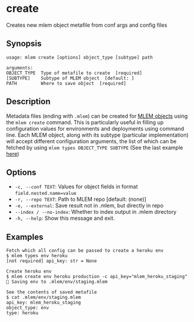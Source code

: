 # create

Creates new mlem object metafile from conf args and config files

## Synopsis

```usage
usage: mlem create [options] object_type [subtype] path

arguments:
OBJECT_TYPE  Type of metafile to create  [required]
[SUBTYPE]    Subtype of MLEM object  [default: ]
PATH         Where to save object  [required]
```

## Description

Metadata files (ending with `.mlem`) can be created for [MLEM objects](/doc/user-guide/basic-concepts#mlem-objects) using the `mlem create` command. This is particularly useful in filling up configuration values for environments and deployments using command line. Each MLEM object, along with its subtype (particular implementation) will accept different configuration arguments, the list of which can be fetched by using `mlem types OBJECT_TYPE SUBTYPE` (See the last example [here](/doc/cli-reference/types#examples))

## Options

- `-c, --conf TEXT`: Values for object fields in format `field.nested.name=value`
- `-r, --repo TEXT`: Path to MLEM repo  [default: (none)]
- `-e, --external`: Save result not in .mlem, but directly in repo
- `--index / --no-index`: Whether to index output in .mlem directory
- `-h, --help`: Show this message and exit.

## Examples

```mlem
Fetch which all config can be passed to create a heroku env
$ mlem types env heroku
[not required] api_key: str = None

Create heroku env
$ mlem create env heroku production -c api_key="mlem_heroku_staging"
💾 Saving env to .mlem/env/staging.mlem

See the contents of saved metafile
$ cat .mlem/env/staging.mlem
api_key: mlem_heroku_staging
object_type: env
type: heroku
```
